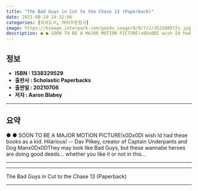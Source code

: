 ```yaml
---
title: "The Bad Guys in Cut to the Chase 13 (Paperback)"
date: 2021-08-19 14:32:06
categories: [외국도서, 해외주문원서]
image: https://bimage.interpark.com/goods_image/0/9/7/2/352180972s.jpg
description: ● ● SOON TO BE A MAJOR MOTION PICTURE!x0Dx0DI wish Id had these books as a kid. Hilarious! -- Dav Pilkey, creator of Captain Underpants and Dog Manx0Dx0DThey
---
```


## **정보**

- **ISBN : 1338329529**
- **출판사 : Scholastic Paperbacks**
- **출판일 : 20210706**
- **저자 : Aaron Blabey**

------



## **요약**

●  ●  SOON TO BE A MAJOR MOTION PICTURE!x0Dx0DI wish Id had these books as a kid. Hilarious! -- Dav Pilkey, creator of Captain Underpants and Dog Manx0Dx0DThey may look like Bad Guys, but these wannabe heroes are doing good deeds... whether you like it or not in this... 

------



------


The Bad Guys in Cut to the Chase 13 (Paperback) 

------


